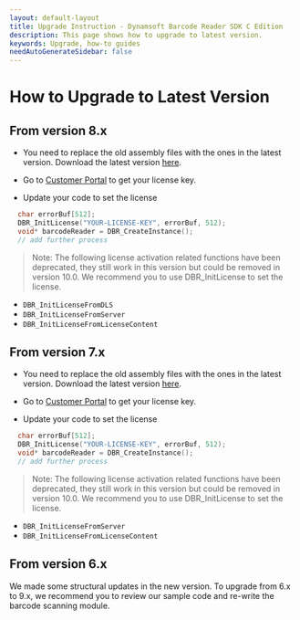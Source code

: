 ```yaml
---
layout: default-layout
title: Upgrade Instruction - Dynamsoft Barcode Reader SDK C Edition
description: This page shows how to upgrade to latest version.
keywords: Upgrade, how-to guides
needAutoGenerateSidebar: false
---
```



# How to Upgrade to Latest Version     

## From version 8.x

- You need to replace the old assembly files with the ones in the latest version. Download the latest version [here](https://www.dynamsoft.com/Downloads/Dynamic-Barcode-Reader-Download.aspx).

- Go to <a href="https://www.dynamsoft.com/customer/license/fullLicense" target="_blank">Customer Portal</a> to get your license key.

- Update your code to set the license
```c
  char errorBuf[512];
  DBR_InitLicense("YOUR-LICENSE-KEY", errorBuf, 512);
  void* barcodeReader = DBR_CreateInstance();
  // add further process
```

>Note:
>The following license activation related functions have been deprecated, they still work in this version but could be removed in version 10.0. We recommend you to use DBR_InitLicense to set the license.

- `DBR_InitLicenseFromDLS`
- `DBR_InitLicenseFromServer`
- `DBR_InitLicenseFromLicenseContent` 

## From version 7.x

- You need to replace the old assembly files with the ones in the latest version. Download the latest version [here](https://www.dynamsoft.com/Downloads/Dynamic-Barcode-Reader-Download.aspx).

- Go to <a href="https://www.dynamsoft.com/customer/license/fullLicense" target="_blank">Customer Portal</a> to get your license key.

- Update your code to set the license
```c
  char errorBuf[512];
  DBR_InitLicense("YOUR-LICENSE-KEY", errorBuf, 512);
  void* barcodeReader = DBR_CreateInstance();
  // add further process
```

>Note:
>The following license activation related functions have been deprecated, they still work in this version but could be removed in version 10.0. We recommend you to use DBR_InitLicense to set the license.

- `DBR_InitLicenseFromServer`
- `DBR_InitLicenseFromLicenseContent` 


## From version 6.x

We made some structural updates in the new version. To upgrade from 6.x to 9.x, we recommend you to review our sample code and re-write the barcode scanning module.
